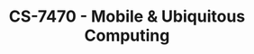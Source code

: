 ---
layout: course
title: CS-7470 - Mobile & Ubiquitous Computing
aliases: 
course_id: CS-7470
permalink: /CS-7470/
avg_difficulty: 3.00
avg_rating: 3.67
avg_workload: 7.33
type: course_page
---